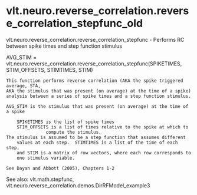 # vlt.neuro.reverse_correlation.reverse_correlation_stepfunc_old

  vlt.neuro.reverse_correlation.reverse_correlation_stepfunc - Performs RC between spike times and step function stimulus
 
  AVG_STIM = vlt.neuro.reverse_correlation.reverse_correlation_stepfunc(SPIKETIMES, STIM_OFFSETS, STIMTIMES, STIM)
 
    This function performs reverse correlation (AKA the spike triggered average, STA,
    AKA the stimulus that was present (on average) at the time of a spike)
    analysis between a series of spike times and a step function stimulus.
 
    AVG_STIM is the stimulus that was present (on average) at the time of a spike
 
        SPIKETIMES is the list of spike times
        STIM_OFFSETS is a list of times relative to the spike at which to 
                   compute the stimulus.
 	The stimulus is assumed to be a step function that assumes different
        values at each step.  STIMTIMES is a list of the time of each step,
        and STIM is a matrix of row vectors, where each row corresponds to 
        one stimulus variable.
 
    See Dayan and Abbott (2005), Chapters 1-2
   
   See also:  vlt.math.stepfunc, vlt.neuro.reverse_correlation.demos.DirRFModel_example3

